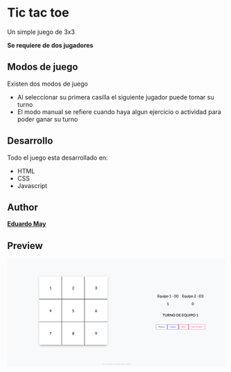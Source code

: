 # Tic tac toe

Un simple juego de 3x3

**Se requiere de dos jugadores**

## Modos de juego

Existen dos modos de juego

-   Al seleccionar su primera casilla el siguiente jugador puede tomar su turno
-   El modo manual se refiere cuando haya algun ejercicio o actividad para poder ganar su turno

## Desarrollo

Todo el juego esta desarrollado en:

-   HTML
-   CSS
-   Javascript

## Author

**[Eduardo May](https://github.com/EduardoMay)**

## Preview

![image](https://github.com/EduardoMay/tic-tac-toe/blob/develop/preview/screen-game.png)
